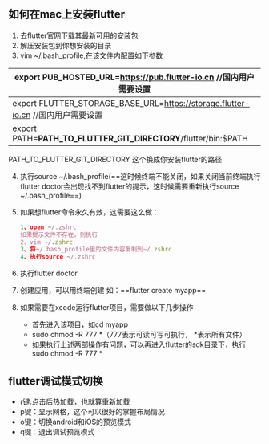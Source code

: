 ## 如何在mac上安装flutter

1. 去flutter官网下载其最新可用的安装包
2. 解压安装包到你想安装的目录
3. vim ~/.bash_profile,在该文件内配置如下参数

| export PUB_HOSTED_URL=https://pub.flutter-io.cn //国内用户需要设置 |
| ------------------------------------------------------------ |
| export FLUTTER_STORAGE_BASE_URL=https://storage.flutter-io.cn //国内用户需要设置 |
| export PATH=**PATH_TO_FLUTTER_GIT_DIRECTORY**/flutter/bin:$PATH |

PATH_TO_FLUTTER_GIT_DIRECTORY 这个换成你安装flutter的路径

4. 执行source ~/.bash_profile(==这时候终端不能关闭，如果关闭当前终端执行flutter doctor会出现找不到flutter的提示，这时候需要重新执行source ~/.bash_profile==)

5. 如果想flutter命令永久有效，这需要这么做：

   ```js
   1、open ~/.zshrc 
   如果提示文件不存在，则执行
   2、vim ~/.zshrc 
   3、将~/.bash_profile里的文件内容复制到~/.zshrc 
   4、执行source ~/.zshrc
   ```

   

6. 执行flutter doctor

7. 创建应用，可以用终端创建 如：==flutter create myapp==

8. 如果需要在xcode运行flutter项目，需要做以下几步操作
   * 首先进入该项目，如cd myapp
   * sudo chmod -R 777 *（777表示可读可写可执行， *表示所有文件）
   * 如果执行上述两部操作有问题，可以再进入flutter的sdk目录下，执行sudo chmod -R 777 *



## flutter调试模式切换

* r键:点击后热加载，也就算重新加载
* p键：显示网格，这个可以很好的掌握布局情况
* o键：切换android和iOS的预览模式
* q键：退出调试预览模式



